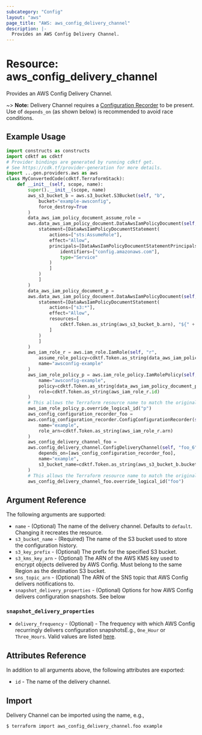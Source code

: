 ```yaml
---
subcategory: "Config"
layout: "aws"
page_title: "AWS: aws_config_delivery_channel"
description: |-
  Provides an AWS Config Delivery Channel.
---
```


# Resource: aws_config_delivery_channel

Provides an AWS Config Delivery Channel.

~> **Note:** Delivery Channel requires a [Configuration Recorder](/docs/providers/aws/r/config_configuration_recorder.html) to be present. Use of `depends_on` (as shown below) is recommended to avoid race conditions.

## Example Usage

```python
import constructs as constructs
import cdktf as cdktf
# Provider bindings are generated by running cdktf get.
# See https://cdk.tf/provider-generation for more details.
import ...gen.providers.aws as aws
class MyConvertedCode(cdktf.TerraformStack):
    def __init__(self, scope, name):
        super().__init__(scope, name)
        aws_s3_bucket_b = aws.s3_bucket.S3Bucket(self, "b",
            bucket="example-awsconfig",
            force_destroy=True
        )
        data_aws_iam_policy_document_assume_role =
        aws.data_aws_iam_policy_document.DataAwsIamPolicyDocument(self, "assume_role",
            statement=[DataAwsIamPolicyDocumentStatement(
                actions=["sts:AssumeRole"],
                effect="Allow",
                principals=[DataAwsIamPolicyDocumentStatementPrincipals(
                    identifiers=["config.amazonaws.com"],
                    type="Service"
                )
                ]
            )
            ]
        )
        data_aws_iam_policy_document_p =
        aws.data_aws_iam_policy_document.DataAwsIamPolicyDocument(self, "p",
            statement=[DataAwsIamPolicyDocumentStatement(
                actions=["s3:*"],
                effect="Allow",
                resources=[
                    cdktf.Token.as_string(aws_s3_bucket_b.arn), "${" + aws_s3_bucket_b.arn + "}/*"
                ]
            )
            ]
        )
        aws_iam_role_r = aws.iam_role.IamRole(self, "r",
            assume_role_policy=cdktf.Token.as_string(data_aws_iam_policy_document_assume_role.json),
            name="awsconfig-example"
        )
        aws_iam_role_policy_p = aws.iam_role_policy.IamRolePolicy(self, "p_4",
            name="awsconfig-example",
            policy=cdktf.Token.as_string(data_aws_iam_policy_document_p.json),
            role=cdktf.Token.as_string(aws_iam_role_r.id)
        )
        # This allows the Terraform resource name to match the original name. You can remove the call if you don't need them to match.
        aws_iam_role_policy_p.override_logical_id("p")
        aws_config_configuration_recorder_foo =
        aws.config_configuration_recorder.ConfigConfigurationRecorder(self, "foo",
            name="example",
            role_arn=cdktf.Token.as_string(aws_iam_role_r.arn)
        )
        aws_config_delivery_channel_foo =
        aws.config_delivery_channel.ConfigDeliveryChannel(self, "foo_6",
            depends_on=[aws_config_configuration_recorder_foo],
            name="example",
            s3_bucket_name=cdktf.Token.as_string(aws_s3_bucket_b.bucket)
        )
        # This allows the Terraform resource name to match the original name. You can remove the call if you don't need them to match.
        aws_config_delivery_channel_foo.override_logical_id("foo")
```

## Argument Reference

The following arguments are supported:

* `name` - (Optional) The name of the delivery channel. Defaults to `default`. Changing it recreates the resource.
* `s3_bucket_name` - (Required) The name of the S3 bucket used to store the configuration history.
* `s3_key_prefix` - (Optional) The prefix for the specified S3 bucket.
* `s3_kms_key_arn` - (Optional) The ARN of the AWS KMS key used to encrypt objects delivered by AWS Config. Must belong to the same Region as the destination S3 bucket.
* `sns_topic_arn` - (Optional) The ARN of the SNS topic that AWS Config delivers notifications to.
* `snapshot_delivery_properties` - (Optional) Options for how AWS Config delivers configuration snapshots. See below

### `snapshot_delivery_properties`

* `delivery_frequency` - (Optional) - The frequency with which AWS Config recurringly delivers configuration snapshotsE.g., `One_Hour` or `Three_Hours`. Valid values are listed [here](https://docs.aws.amazon.com/config/latest/APIReference/API_ConfigSnapshotDeliveryProperties.html#API_ConfigSnapshotDeliveryProperties_Contents).

## Attributes Reference

In addition to all arguments above, the following attributes are exported:

* `id` - The name of the delivery channel.

## Import

Delivery Channel can be imported using the name, e.g.,

```
$ terraform import aws_config_delivery_channel.foo example
```

<!-- cache-key: cdktf-0.17.0-pre.15 input-e2cd4eb57620d6d582c4c116777e3303c8d298a5a8ce1d5a30baa7f7168e7112 -->